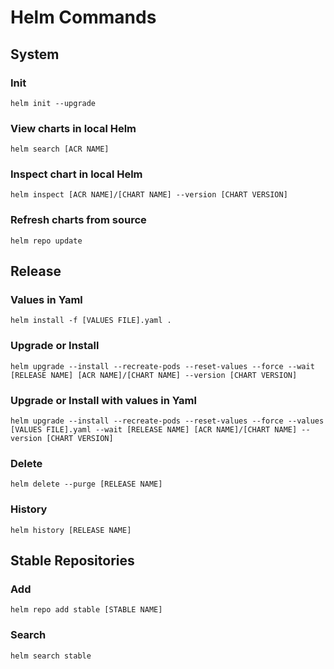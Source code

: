 # Helm Commands

## System
### Init
```
helm init --upgrade
```
### View charts in local Helm
```
helm search [ACR NAME]
```
### Inspect chart in local Helm
```
helm inspect [ACR NAME]/[CHART NAME] --version [CHART VERSION]
```
### Refresh charts from source
```
helm repo update
```

## Release
### Values in Yaml
```
helm install -f [VALUES FILE].yaml .
```
### Upgrade or Install
```
helm upgrade --install --recreate-pods --reset-values --force --wait [RELEASE NAME] [ACR NAME]/[CHART NAME] --version [CHART VERSION]
```
### Upgrade or Install with values in Yaml
```
helm upgrade --install --recreate-pods --reset-values --force --values [VALUES FILE].yaml --wait [RELEASE NAME] [ACR NAME]/[CHART NAME] --version [CHART VERSION]
```
### Delete
```
helm delete --purge [RELEASE NAME]
```
### History
```
helm history [RELEASE NAME]
```

## Stable Repositories
### Add
```
helm repo add stable [STABLE NAME]
```
### Search
```
helm search stable
```
